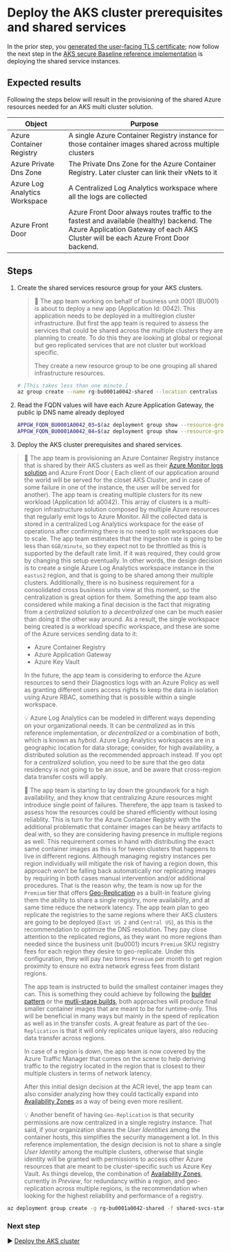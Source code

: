 # Deploy the AKS cluster prerequisites and shared services

In the prior step, you [generated the user-facing TLS certificate](./04-ca-certificates.md); now follow the next step in the [AKS secure Baseline reference implementation](./) is deploying the shared service instances.

## Expected results

Following the steps below will result in the provisioning of the shared Azure resources needed for an AKS multi cluster solution.

| Object                        | Purpose                                                                                                                                                                         |
| ----------------------------- | ------------------------------------------------------------------------------------------------------------------------------------------------------------------------------- |
| Azure Container Registry      | A single Azure Container Registry instance for those container images shared across multiple clusters                                                                           |
| Azure Private Dns Zone        | The Private Dns Zone for the Azure Container Registry. Later cluster can link their vNets to it                                                                                 |
| Azure Log Analytics Workspace | A Centralized Log Analytics workspace where all the logs are collected                                                                                                          |
| Azure Front Door              | Azure Front Door always routes traffic to the fastest and available (healthy) backend. The Azure Application Gateway of each AKS Cluster will be each Azure Front Door backend. |

## Steps

1. Create the shared services resource group for your AKS clusters.

   > :book: The app team working on behalf of business unit 0001 (BU001) is about to deploy a new app (Application Id: 0042). This application needs to be deployed in a multiregion cluster infrastructure. But first the app team is required to assess the services that could be shared across the multiple clusters they are planning to create. To do this they are looking at global or regional but geo replicated services that are not cluster but workload specific.
   >
   > They create a new resource group to be one grouping all shared infrastructure resources.

   ```bash
   # [This takes less than one minute.]
   az group create --name rg-bu0001a0042-shared --location centralus
   ```

1. Read the FQDN values will have each Azure Application Gateway, the public ip DNS name already deployed

   ```bash
   APPGW_FQDN_BU0001A0042_03=$(az deployment group show --resource-group rg-enterprise-networking-spokes -n spoke-BU0001A0042-03 --query properties.outputs.appGwFqdn.value -o tsv)
   APPGW_FQDN_BU0001A0042_04=$(az deployment group show --resource-group rg-enterprise-networking-spokes -n spoke-BU0001A0042-04 --query properties.outputs.appGwFqdn.value -o tsv)
   ```

1. Deploy the AKS cluster prerequisites and shared services.

  > :book: The app team is provisioning an Azure Container Registry instance that is shared by their AKS clusters as well as their [Azure Monitor logs solution](https://docs.microsoft.com/azure/azure-monitor/logs/design-logs-deployment) and Azure Front Door ( Each client of our application around the world will be served for the closet AKS Cluster, and in case of some failure in one of the instance, the user will be served for another). The app team is creating multiple clusters for its new workload (Application Id: a0042). This array of clusters is a multi-region infrastructure solution composed by multiple Azure resources that regularly emit logs to Azure Monitor. All the collected data is stored in a centralized Log Analytics workspace for the ease of operations after confirming there is no need to split workspaces due to scale. The app team estimates that the ingestion rate is going to be less than `6GB/minute`, so they expect not to be throttled as this is supported by the default rate limit. If it was required, they could grow by changing this setup eventually. In other words, the design decision is to create a single Azure Log Analytics workspace instance in the `eastus2` region, and that is going to be shared among their multiple clusters. Additionally, there is no business requirement for a consolidated cross business units view at this moment, so the centralization is great option for them. Something the app team also considered while making a final decision is the fact that migrating from a _centralized_ solution to a _decentralized_ one can be much easier than doing it the other way around. As a result, the single workspace being created is a workload specific workspace, and these are some of the Azure services sending data to it:
  >
  > - Azure Container Registry
  > - Azure Application Gateway
  > - Azure Key Vault
  >
  >  In the future, the app team is considering to enforce the Azure resources to send their Diagnostics logs with an Azure Policy as well as granting different users access rights to keep the data in isolation using Azure RBAC, something that is possible within a single workspace.
  >
  >  :bulb:  Azure Log Analytics can be modeled in different ways depending on your organizational needs. It can be _centralized_ as in this reference implementation, or _decentralized_ or a combination of both, which is known as _hybrid_. Azure Log Analytics workspaces are in a geographic location for data storage; consider, for high availability, a distributed solution as the recommended approach instead. If you opt for a _centralized_ solution, you need to be sure that the geo data residency is not going to be an issue, and be aware that cross-region data transfer costs will apply.
  >
  > :book: The app team is starting to lay down the groundwork for a high availability, and they know that centralizing Azure resources might introduce single point of failures. Therefere, the app team is tasked to assess how the resources could be shared efficiently without losing reliablity. This is turn for the Azure Container Registry with the additional problematic that container images can be heavy artifacts to deal with, so they are considering having presence in multiple regions as well. This requirement comes in hand with distributing the exact same container images as this is for tween clusters that happens to live in different regions. Although managing registry instances per region individually will mitigate the risk of having a region down, this approach won’t be falling back automatically nor replicating images by requiring in both cases manual intervention and/or additional procedures.  That is the reason why, the team is now up for the `Premium` tier that offers [Geo-Replication](https://docs.microsoft.com/en-us/azure/container-registry/container-registry-geo-replication) as a built-in feature giving them the ability to share a single registry, more availability, and at same time reduce the network latency.  The app team plan to geo replicate the registries to the same regions where their AKS clusters are going to be deployed (`East US 2` and `Central US`), as this is the recommendation to optimize the DNS resolution. They pay close attention to the replicated regions, as they want no more regions than needed since the business unit (bu0001) incurs `Premium` SKU registry fees for each region they desire to geo-replicate. Under this configuration, they will pay *two* times `Premium` per month to get region proximity to ensure no extra network egress fees from distant regions.
  >
  > The app team is instructed to build the smallest container images they can. This is something they could achieve by following the [builder pattern](https://docs.docker.com/develop/develop-images/multistage-build/#before-multi-stage-builds) or the [mutli-stage builds](https://docs.docker.com/develop/develop-images/multistage-build/#use-multi-stage-builds), both approaches will produce final smaller container images that are meant to be for runtime-only. This will be beneficial in many ways but mainly in the speed of replication as well as in the transfer costs. A great feature as part of the `Geo-Replication` is that it will only replicates unique layers, also reducing data transfer across regions.
  >
  > In case of a region is down, the app team is now covered by the Azure Traffic Manager that comes on the scene to help deriving traffic to the registry located in the region that is closest to their multiple clusters in terms of network latency.
  >
  > After this initial design decision at the ACR level, the app team can also consider analyzing how they could tactically expand into [Availability Zones](https://docs.microsoft.com/en-us/azure/container-registry/zone-redundancy) as a way of being even more resilient.
  >
  > :bulb: Another benefit of having `Geo-Replication` is that security permissions are now centralized in a single registry instance. That said, if your organization shares the _User Identities_ among the container hosts, this simplifies the security management a lot. In this reference implementation, the design decision is not to share a single _User Identity_ among the multiple clusters, otherwise that single identity will be granted with permissions to access other Azure resources that are meant to be cluster-specific such us Azure Key Vault. As things develop, the combination of [Availability Zones](https://docs.microsoft.com/en-us/azure/container-registry/zone-redundancy), currently in _Preview_,  for redundancy within a region, and geo-replication across multiple regions, is the recommendation when looking for the highest reliability and performance of a registry.

   ```bash
   az deployment group create -g rg-bu0001a0042-shared -f shared-svcs-stamp.json -p location=eastus2  fontDoorBackend="['${APPGW_FQDN_BU0001A0042_03}','${APPGW_FQDN_BU0001A0042_04}']"
   ```

### Next step

:arrow_forward: [Deploy the AKS cluster](./06-aks-cluster.md)
